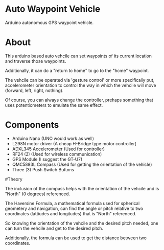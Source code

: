 # Auto Waypoint Vehicle
Arduino autonomous GPS waypoint vehicle. 

# About 

This arduino based auto vehcile can set waypoints of its current location and traverse those waypoints. 

Additionally, it can do a "return to home" to go to the "home" waypoint. 

The vehcile can be operated via 'gesture control' or more specifically put, accelerometer orientation to control the way in which the vehcile will move (forward, left, right, nothing). 

Of course, you can always change the controller, prehaps something that uses potentiometers to emulate the same effect. 

# Components
- Arduino Nano (UNO would work as well) 
- L298N motor driver (A cheap H-Bridge type motor controller) 
- ADXL345 Accelerometer (Used for controller)
- RF24 (2) (Used for wireless communication) 
- GPS Module (I suggest the GT-U7) 
- QMC5883L Compass (Used for getting the orientation of the vehicle) 
- Three (3) Push Switch Buttons

#Theory 

The inclusion of the compass helps with the orientation of the vehcile and is "North" (0 degrees) referenced. 


The Haversine Formula, a mathematical formula used for spherical geometery and navigation, can find the angle or pitch relative to two coordinates (lattiudes and longitudes) that is "North" referenced. 

So knowing the orientation of the vehcile and the desired pitch needed, one can turn the vehcile and get to the desired pitch. 

Additionally, the formula can be used to get the distance between two coordinates. 
